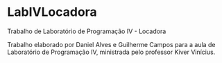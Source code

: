 LabIVLocadora
=============

Trabalho de Laboratório de Programação IV - Locadora

Trabalho elaborado por Daniel Alves e Guilherme Campos para a aula de Laboratório de Programação IV, ministrada pelo professor Kiver Vinícius.
